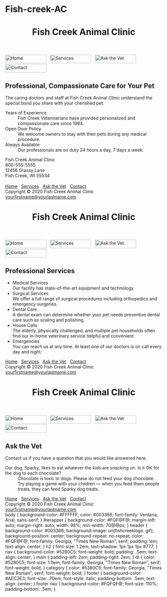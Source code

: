 # Fish-creek-AC
<!DOCTYPE html>
<html lang="en">
<head>
<title>Fish Creek Animal Clinic</title>
<meta charset="utf-8">
<link href="fishcreek.css" rel="stylesheet">
</head>
<body>
<div id="wrapper">
<header>
<h1>Fish Creek Animal Clinic</h1>
</header>
<nav>
<a href="index.html"><img src="home.gif" alt="Home" width="132" height="27"></a> &nbsp; 
<a href="services.html"><img src="services.gif" alt="Services" width="132" height="27"></a> &nbsp; 
<a href="askvet.html"><img src="askthevet.gif" alt="Ask the Vet" width="132" height="27"></a> &nbsp; 
<a href="contact.html"><img src="contact.gif" alt="Contact" width="132" height="27"></a>
</nav>
<main>
<h2>Professional, Compassionate Care for Your Pet</h2>
<p>The caring doctors and staff at Fish Creek Animal Clinic understand the special bond 
you share with your cherished pet.</p>
<dl>
<dt>Years of Experience</dt>
<dd>Fish Creek Veterinarians have provided personalized and compassionate care since 1984.</dd>
<dt>Open Door Policy</dt>
<dd>We welcome owners to stay with their pets during any medical procedure.</dd>
<dt>Always Available</dt>
<dd>Our professionals are on duty 24 hours a day, 7 days a week.</dd>
</dl>
<div>
Fish Creek Animal Clinic<br>
800-555-5555<br>
12456 Grassy Lane<br>
Fish Creek, WI 55534<br><br>
</div>
</main>
<footer>
<nav>
<a href="index.html">Home</a> &nbsp; 
<a href="services.html">Services</a> &nbsp; 
<a href="askvet.html">Ask the Vet</a> &nbsp; 
<a href="contact.html">Contact</a>
</nav>
Copyright &copy; 2020 Fish Creek Animal Clinic<br>
<a href="mailto:yourfirstname@yourlastname.com">yourfirstname@yourlastname.com</a>
</footer>
</div>
</body>
</html>

<!DOCTYPE html>
<html lang="en">
<head>
<title>Fish Creek Animal Clinic Services</title>
<meta charset="utf-8">
<link href="fishcreek.css" rel="stylesheet">
</head>
<body>
<div id="wrapper">
<header>
<h1>Fish Creek Animal Clinic</h1>
</header>
<nav>
<a href="index.html"><img src="home.gif" alt="Home" width="132" height="27"></a> &nbsp; 
<a href="services.html"><img src="services.gif" alt="Services" width="132" height="27"></a> &nbsp; 
<a href="askvet.html"><img src="askthevet.gif" alt="Ask the Vet" width="132" height="27"></a> &nbsp; 
<a href="contact.html"><img src="contact.gif" alt="Contact" width="132" height="27"></a>
</nav>
<main>
<h2>Professional Services</h2>
<ul>
<li><span class="category">Medical Services</span><br>
Our facility has state-of-the-art equipment and technology.</li>
<li><span class="category">Surgical Services</span><br>
We offer a full range of surgical procedures including orthopedics and emergency surgeries.</li>
<li><span class="category">Dental Care</span><br>
A dental exam can determine whether your pet needs preventive dental care such as scaling and polishing.</li>
<li><span class="category">House Calls</span><br>
The elderly, physically challenged, and multiple pet households often find our in-home veterinary service helpful and convenient.</li>
<li><span class="category">Emergencies</span><br>
You can reach us at any time. At least one of our doctors is on call every day and night.</li>
</ul>
</main>
<footer>
<nav>
<a href="index.html">Home</a> &nbsp; 
<a href="services.html">Services</a> &nbsp; 
<a href="askvet.html">Ask the Vet</a> &nbsp; 
<a href="contact.html">Contact</a>
</nav>
Copyright &copy; 2020 Fish Creek Animal Clinic<br>
<a href="mailto:yourfirstname@yourlastname.com">yourfirstname@yourlastname.com</a>
</footer>
</div>
</body>
</html>
<!DOCTYPE html>
<html lang="en">
<head>
<title>Fish Creek Animal Clinic: Ask the Vet</title>
<meta charset="utf-8">
<link href="fishcreek.css" rel="stylesheet">
</head>
<body>
<div id="wrapper">
<header>
<h1>Fish Creek Animal Clinic</h1>
</header>
<nav>
<a href="index.html"><img src="home.gif" alt="Home" width="132" height="27"></a> &nbsp; 
<a href="services.html"><img src="services.gif" alt="Services" width="132" height="27"></a> &nbsp; 
<a href="askvet.html"><img src="askthevet.gif" alt="Ask the Vet" width="132" height="27"></a> &nbsp; 
<a href="contact.html"><img src="contact.gif" alt="Contact" width="132" height="27"></a>
</nav>
<main>
<h2>Ask the Vet</h2>
<p>Contact us if you have a question that you would like answered here.</p>
<dl>
<dt>Our dog, Sparky, likes to eat whatever the kids are snacking on. Is it OK for the dog to each chocolate?</dt>
<dd>Chocolate is toxic to dogs. Please do not feed your dog chocolate. Try
playing a game with your children &mdash; when you feed them people treats, they
can feed Sparky dog treats.</dd>
</dl>
</main>
<footer>
<nav>
<a href="index.html">Home</a> &nbsp; 
<a href="services.html">Services</a> &nbsp; 
<a href="askvet.html">Ask the Vet</a> &nbsp; 
<a href="contact.html">Contact</a>
</nav>
Copyright &copy; 2020 Fish Creek Animal Clinic<br>
<a href="mailto:yourfirstname@yourlastname.com">yourfirstname@yourlastname.com</a>
</footer>
</div>
</body>
</html>
body {
background-color: #FFFFFF;
color: #003366;
font-family: Verdana, Arial, sans-serif;
}
#wrapper {
background-color: #FQF@F@;
margin-left: auto;
margin-right: auto;
width: 98%;
min-width: 70@@px;
}
header {
background-color: #003366;
background-image: url(fishcreeklogo. gif);
background-position: center;
background-repeat: no-repeat;
color: #FQF@F@;
font-family: Georgia, "Times New Roman", serif;
padding: lem;
text-align: center;
}
h2 {
font-size: 1.2em;
text-shadow: 1px 1px 1px #777;
}
nav {
background-color: #5280C5;
font-weight: bold;
padding: .Sem;
text-align: center;
}
main {
padding-left: 2em;
padding-right: 2em;
}
dt {
color: #5280C5;
font-size: 1.1lem;
font-family: Georgia, "Times New Roman", serif;
font-weight: bold;
}
category {
color: #5380C5;
font-family: Georgia, "Times New Roman", serif;
font-weight: bold;
}
footer {
background-color: #AEC3E3;
font-size: .70em;
font-style: italic;
padding-bottom: .5em;
text-align: center;
}
footer nav {
background-color: #FQFQF@;
font-size: 110%;
padding-bottom: .5em;
}
